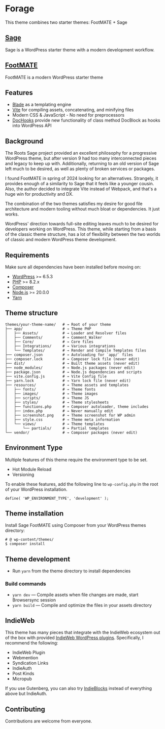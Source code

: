 # Forage
This theme combines two starter themes: FootMATE + Sage

## [Sage](https://roots.io/sage/)
Sage is a WordPress starter theme with a modern development workflow.

## [FootMATE](https://github.com/przemekhernik/footmate.pro/tree/develop)
FootMATE is a modern WordPress starter theme

## Features

* [Blade](https://laravel.com/docs/10.x/blade) as a templating engine
* [Vite](https://vitejs.dev/) for compiling assets, concatenating, and minifying files
* Modern CSS & JavaScript - No need for preprocessors
* [DocHooks](https://tentyp.dev/blog/wordpress/dochooks-sugar-syntax-for-hooking-system/) provide new functionality of class method DocBlock as hooks into WordPress API

## Background

The Roots Sage project provided an excellent philosophy for a progressive WordPress theme, but after version 9 had too many interconnected pieces and legacy to keep up with. Additionally, returning to an old version of Sage left much to be desired, as well as plenty of broken services or packages.

I found FootMATE in spring of 2024 looking for an alternatives. Strangely, it provides enough of a similarity to Sage that it feels like a younger cousin. Also, the author decided to integrate Vite instead of Webpack, and that's a huge win for productivity and DX.

The combination of the two themes satisfies my desire for good file architecture and modern tooling without much bloat or dependencies. It just works.

WordPress' direction towards full-site editing leaves much to be desired for developers working on WordPress. This theme, while starting from a basis of the classic theme structure, has a lot of flexibility between the two worlds of classic and modern WordPress theme development. 

## Requirements

Make sure all dependencies have been installed before moving on:

* [WordPress](https://wordpress.org/) >= 6.5.3
* [PHP](https://www.php.net/manual/en/install.php) >= 8.2.x
* [Composer](https://getcomposer.org/download/)
* [Node.js](http://nodejs.org/) >= 20.0.0
* [Yarn](https://yarnpkg.com/getting-started/install)

## Theme structure

```shell
themes/your-theme-name/   # → Root of your theme
├── app/                  # → Theme PHP
│   ├── Assets/           # → Loader and Resolver files
│   ├── Comments/         # → Comment_Walker
│   ├── Core/             # → Core files
│   ├── Integrations/     # → Various integrations
│   └── Templates/        # → Render and Compile Templates files
├── composer.json         # → Autoloading for `app/` files
├── composer.lock         # → Composer lock file (never edit)
├── dist/                 # → Built theme assets (never edit)
├── node_modules/         # → Node.js packages (never edit)
├── package.json          # → Node.js dependencies and scripts
├── vite.config.js        # → Vite Config file
├── yarn.lock             # → Yarn lock file (never edit)
├── resources/            # → Theme assets and templates
│   ├── fonts/            # → Theme fonts
│   ├── images/           # → Theme images
│   ├── scripts/          # → Theme JS
│   ├── styles/           # → Theme stylesheets
│   ├── functions.php     # → Composer autoloader, theme includes
│   ├── index.php         # → Never manually edit
│   ├── screenshot.png    # → Theme screenshot for WP admin
│   ├── style.css         # → Theme meta information
│   └── views/            # → Theme templates
│       └── partials/     # → Partial templates
└── vendor/               # → Composer packages (never edit)
```

## Environment Type

Multiple features of this theme require the environment type to be set.

* Hot Module Reload
* Versioning

To enable these features, add the following line to `wp-config.php` in the root of your WordPress installation.

`define( 'WP_ENVIRONMENT_TYPE', 'development' );`

## Theme installation

Install Sage FootMATE using Composer from your WordPress themes directory:

```shell
# @ wp-content/themes/
$ composer install
```

## Theme development

* Run `yarn` from the theme directory to install dependencies

### Build commands

* `yarn dev` — Compile assets when file changes are made, start Browsersync session
* `yarn build` — Compile and optimize the files in your assets directory

## IndieWeb

This theme has many pieces that integrate with the IndieWeb ecosystem out of the box with provided [IndieWeb WordPress plugins](https://indieweb.org/WordPress/Plugins). Specifically, I recommend the following:

* IndieWeb Plugin
* Webmention
* Syndication Links
* IndieAuth
* Post Kinds
* Micropub

If you use Gutenberg, you can also try [IndieBlocks](https://wordpress.org/plugins/indieblocks/) instead of everything above but IndieAuth.

## Contributing

Contributions are welcome from everyone.
